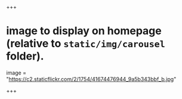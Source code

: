 +++

# image to display on homepage (relative to `static/img/carousel` folder).
image = "https://c2.staticflickr.com/2/1754/41674476944_9a5b343bbf_b.jpg"

+++

